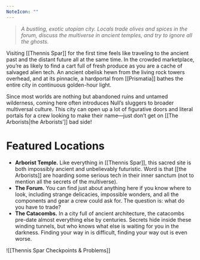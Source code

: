 ```yaml
---
NoteIcon: ""
---
```

> *A bustling, exotic utopian city. Locals trade olives and spices in the forum, discuss the multiverse in ancient temples, and try to ignore all the ghosts.*

Visiting [[Thennis Spar]] for the first time feels like traveling to the ancient past and the distant future all at the same time. In the crowded marketplace, you’re as likely to find a cart full of fresh produce as you are a cache of salvaged alien tech. An ancient obelisk hewn from the living rock towers overhead, and at its pinnacle, a hardportal from [[Prismatia]] bathes the entire city in continuous golden-hour light.

Since most worlds are nothing but abandoned ruins and untamed wilderness, coming here often introduces Null’s sluggers to broader multiversal culture. This city can open up a lot of figurative doors and literal portals for a crew looking to make their name—just don’t get on [[The Arborists|the Arborists’]] bad side!

# Featured Locations

- **Arborist Temple.** Like everything in [[Thennis Spar]], this sacred site is both impossibly ancient and unbelievably futuristic. Word is that [[the Arborists]] are hoarding some serious tech in their inner sanctum (not to mention all the secrets of the multiverse).
- **The Forum.** You can find just about anything here if you know where to look, including strange delicacies, impossible wonders, and all the components and gear a crew could ask for. The question is: what do you have to trade?
- **The Catacombs.** In a city full of ancient architecture, the catacombs pre-date almost everything else by centuries. Secrets hide inside these winding tunnels, but who knows what else is waiting for you in the darkness. Finding your way in is difficult, finding your way out is even worse.

![[Thennis Spar Checkpoints & Problems]]